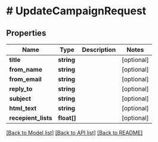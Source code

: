 # # UpdateCampaignRequest

## Properties

Name | Type | Description | Notes
------------ | ------------- | ------------- | -------------
**title** | **string** |  | [optional]
**from_name** | **string** |  | [optional]
**from_email** | **string** |  | [optional]
**reply_to** | **string** |  | [optional]
**subject** | **string** |  | [optional]
**html_text** | **string** |  | [optional]
**recepient_lists** | **float[]** |  | [optional]

[[Back to Model list]](../../README.md#models) [[Back to API list]](../../README.md#endpoints) [[Back to README]](../../README.md)
